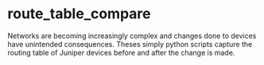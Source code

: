 # route_table_compare
Networks are becoming increasingly complex and changes done to devices have unintended consequences.  Theses simply python scripts capture the routing table of Juniper devices before and after the change is made.  


